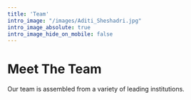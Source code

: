 ```yaml
---
title: 'Team'
intro_image: "/images/Aditi_Sheshadri.jpg"
intro_image_absolute: true
intro_image_hide_on_mobile: false
---
```


# Meet The Team

Our team is assembled from a variety of leading institutions.
